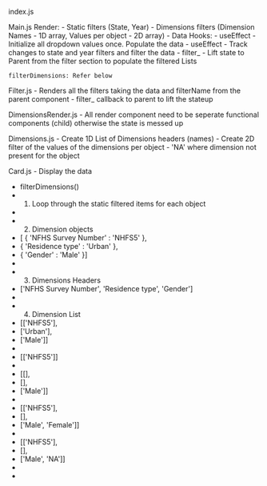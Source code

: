 index.js

Main.js
    Render:
        - Static filters (State, Year)
        - Dimensions filters (Dimension Names - 1D array, Values per object - 2D array)
        - Data
    Hooks:
        - useEffect - Initialize all dropdown values once. Populate the data
        - useEffect - Track changes to state and year filters and filter the data
        - filter_   - Lift state to Parent from the filter section to populate the filtered Lists

    filterDimensions: Refer below
                      
Filter.js
    - Renders all the filters taking the data and filterName from the parent component
    - filter_ callback to parent to lift the stateup

DimensionsRender.js
    - All render component need to be seperate functional components (child) otherwise the state is messed up

Dimensions.js
    - Create 1D List of Dimensions headers (names)
    - Create 2D filter of the values of the dimensions per object 
    - 'NA' where dimension not present for the object

Card.js
    - Display the data

* filterDimensions()
* 1. Loop through the static filtered items for each object
* 
* 2. Dimension objects
* [ { 'NFHS Survey Number' : 'NHFS5' },
*   { 'Residence type' : 'Urban' }, 
*   { 'Gender' : 'Male' }]
*
* 3. Dimensions Headers
*    ['NFHS Survey Number', 'Residence type', 'Gender'] 
* 
* 4. Dimension List
* [['NHFS5'],
*  ['Urban'],
*  ['Male']]
* 
* [['NHFS5']]
* 
* [[],
*  [],
*  ['Male']]
* 
* [['NHFS5'],
*  [],
*  ['Male', 'Female']]
* 
* [['NHFS5'],
*  [],
*  ['Male', 'NA']]
* 
* 

